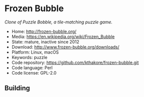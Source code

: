 # Frozen Bubble

_Clone of Puzzle Bobble, a tile-matching puzzle game._

- Home: http://frozen-bubble.org/
- Media: https://en.wikipedia.org/wiki/Frozen_Bubble
- State: mature, inactive since 2012
- Download: http://www.frozen-bubble.org/downloads/
- Platform: Linux, macOS
- Keywords: puzzle
- Code repository: https://github.com/kthakore/frozen-bubble.git
- Code language: Perl
- Code license: GPL-2.0

## Building
